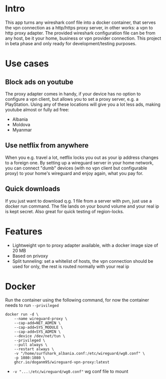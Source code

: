 # Intro

This app turns any wireshark conf file into a docker container, that serves the vpn connection as a http/https proxy server, in other works: a vpn to http proxy adapter. The provided wireshark configuration file can be from any host, be it your home, business or vpn provider connection. This project in beta phase and only ready for development/testing purposes.

# Use cases

## Block ads on youtube

The proxy adapter comes in handy, if your device has no option to configure a vpn client, but allows you to set a proxy server, e.g. a PlayStation.
Using any of these locations will give you a lot less ads, making youtube almost or fully ad free: 
- Albania
- Moldova
- Myanmar

## Use netflix from anywhere

When you e.g. travel a lot, netflix locks you out as your ip address changes to a foreign one. 
By setting up a wireguard server in your home network, you can connect "dumb" devices (with no vpn client but configurable proxy) to your home's wireguard and enjoy again, what you pay for.

## Quick downloads

If you just want to download q.g. 1 file from a server with pvn, just use a docker run command. 
The file lands on your bound volume and your real ip is kept secret.
Also great for quick testing of region-locks. 

# Features

- Lightweight vpn to proxy adapter available, with a docker image size of 20 MB
- Based on privoxy
- Split tunneling: set a whitelist of hosts, the vpn connection should be used for only, the rest is routed normally with your real ip

# Docker

Run the container using the following command, for now the container needs to run `--privileged`

```shell
docker run -d \
    --name wireguard-proxy \
    --cap-add=NET_ADMIN \
    --cap-add=SYS_MODULE \
    --cap-add=SYS_ADMIN \
    --device /dev/net/tun \
    --privileged \
    --pull always \
    --restart always \
    -v "/home/surfshark_albania.conf:/etc/wireguard/wg0.conf" \
    -p 1080:1080 \
    ghcr.io/doganm95/wireguard-vpn-proxy:latest
```

- `-v "...:/etc/wireguard/wg0.conf"` wg conf file to mount
